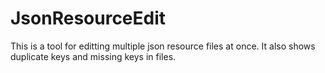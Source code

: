 # JsonResourceEdit
This is a tool for editting multiple json resource files at once. It also shows duplicate keys and missing keys in files.
